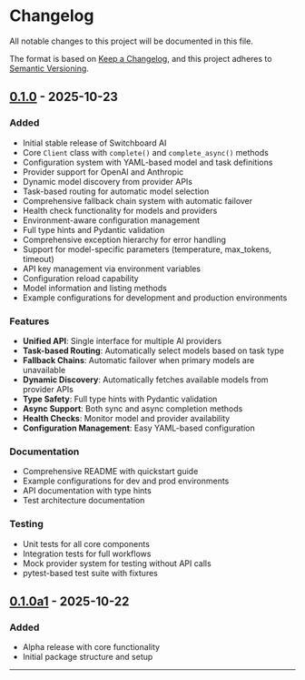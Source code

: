 # Changelog

All notable changes to this project will be documented in this file.

The format is based on [Keep a Changelog](https://keepachangelog.com/en/1.0.0/),
and this project adheres to [Semantic Versioning](https://semver.org/spec/v2.0.0.html).

## [0.1.0] - 2025-10-23

### Added
- Initial stable release of Switchboard AI
- Core `Client` class with `complete()` and `complete_async()` methods
- Configuration system with YAML-based model and task definitions
- Provider support for OpenAI and Anthropic
- Dynamic model discovery from provider APIs
- Task-based routing for automatic model selection
- Comprehensive fallback chain system with automatic failover
- Health check functionality for models and providers
- Environment-aware configuration management
- Full type hints and Pydantic validation
- Comprehensive exception hierarchy for error handling
- Support for model-specific parameters (temperature, max_tokens, timeout)
- API key management via environment variables
- Configuration reload capability
- Model information and listing methods
- Example configurations for development and production environments

### Features
- **Unified API**: Single interface for multiple AI providers
- **Task-based Routing**: Automatically select models based on task type
- **Fallback Chains**: Automatic failover when primary models are unavailable
- **Dynamic Discovery**: Automatically fetches available models from provider APIs
- **Type Safety**: Full type hints with Pydantic validation
- **Async Support**: Both sync and async completion methods
- **Health Checks**: Monitor model and provider availability
- **Configuration Management**: Easy YAML-based configuration

### Documentation
- Comprehensive README with quickstart guide
- Example configurations for dev and prod environments
- API documentation with type hints
- Test architecture documentation

### Testing
- Unit tests for all core components
- Integration tests for full workflows
- Mock provider system for testing without API calls
- pytest-based test suite with fixtures

## [0.1.0a1] - 2025-10-22

### Added
- Alpha release with core functionality
- Initial package structure and setup

---

[0.1.0]: https://github.com/callmeumer/switchboard/releases/tag/v0.1.0
[0.1.0a1]: https://github.com/callmeumer/switchboard/releases/tag/v0.1.0a1
